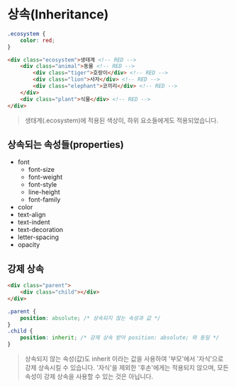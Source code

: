 # 상속(Inheritance)

```css
.ecosystem {
    color: red;
}
```

```html
<div class="ecosystem">생태계 <!-- RED -->
    <div class="animal">동물 <!-- RED -->
        <div class="tiger">호랑이</div> <!-- RED -->
        <div class="lion">사자</div> <!-- RED -->
        <div class="elephant">코끼리</div> <!-- RED -->
    </div>
    <div class="plant">식물</div> <!-- RED -->
</div>
```

> 생태계(.ecosystem)에 적용된 색상이, 하위 요소들에게도 적용되었습니다. 



## 상속되는 속성들(properties)

+ font
  + font-size
  + font-weight
  + font-style
  + line-height
  + font-family
+ color
+ text-align
+ text-indent
+ text-decoration
+ letter-spacing
+ opacity



## 강제 상속

```html
<div class="parent">
    <div class="child"></div>
</div>
```

```css
.parent {
    position: absolute; /* 상속되지 않는 속성과 값 */
}
.child {
    position: inherit; /* 강제 상속 받아 position: absolute; 와 동일 */
}
```

> 상속되지 않는 속성(값)도 inherit 이라는 값을 사용하여 '부모'에서 '자식'으로 강제 상속시킬 수 있습니다. '자식'을 제외한 '후손'에게는 적용되지 않으며, 모든 속성이 강제 상속을 사용할 수 있는 것은 아닙니다. 

